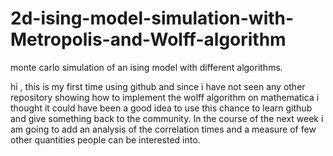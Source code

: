 # 2d-ising-model-simulation-with-Metropolis-and-Wolff-algorithm
monte carlo simulation of an ising model with different algorithms.

hi , this is my first time using github and since i have not seen any other repository showing how to implement the wolff algorithm on 
mathematica i thought  it could have been a good idea  to use this chance to learn github and give something back to the community. In the course of the next 
week i am going to add an analysis of the correlation times and a measure of few other quantities people can be interested into.
 
